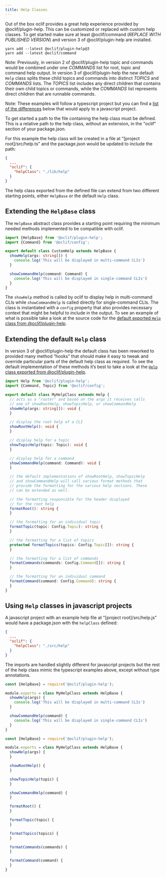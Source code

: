 ```yaml
---
title: Help Classes
---
```

Out of the box oclif provides a great help experience provided by @oclif/plugin-help. This can be customized or replaced with custom help classes. To get started make sure at least @oclif/command (*REPLACE WITH PUBLISHED VERSION*) and version 3 of @oclif/plugin-help are installed.

```
yarn add --latest @oclif/plugin-help@3
yarn add --latest @oclif/command
```

Note: Previously, in version 2 of @oclif/plugin-help topic and commands would be combined under one *COMMANDS* list for root, topic and command help output. In version 3 of @oclif/plugin-help the new default `Help` class splits these child topics and commands into distinct *TOPICS* and *COMMANDS* lists. The *TOPICS* list includes any direct children that contains their own child topics or commands, while the *COMMANDS* list represents direct children that are runnable commands.

Note: These examples will follow a typescript project but you can find a [list of the differences](#setting-up-extended-help-classes-in-javascript-projects) below that would apply to a javascript project.

To get started a path to the file containing the help class must be defined. This is a relative path to the help class, without an extension, in the "oclif" section of your package.json.

For this example the help class will be created in a file at "[project root]/src/help.ts" and the package.json would be updated to include the path:
```json
{
  ...
  "oclif": {
    "helpClass": "./lib/help"
  }
}
```

The help class exported from the defined file can extend from two different starting points, either `HelpBase` or the default `Help` class.

## Extending the `HelpBase` class

The `HelpBase` abstract class provides a starting point requiring the minimum needed methods implemented to be compatible with oclif.
```typescript
import {HelpBase} from '@oclif/plugin-help';
import {Command} from '@oclif/config';

export default class CustomHelp extends HelpBase {
  showHelp(args: string[]) {
    console.log('This will be displayed in multi-command CLIs')
  }

  showCommandHelp(command: Command) {
    console.log('This will be displayed in single-command CLIs')
  }
}
```

The `showHelp` method is called by oclif to display help in multi-command CLIs while `showCommandHelp` is called directly for single-command CLIs. The class is instantiated with a `config` property that also provides necessary context that might be helpful to include in the output. To see an example of what is possible take a look at the source code for the [default exported `Help` class from @oclif/plugin-help](https://github.com/oclif/plugin-help/blob/master/src/index.ts).

## Extending the default `Help` class

In version 3 of @oclif/plugin-help the default class has been reworked to provided many method “hooks” that should make it easy to tweak and override particular parts of the default help class as required. To see the default implementation of these methods it’s best to take a look at the [`Help` class exported from @oclif/plugin-help](https://github.com/oclif/plugin-help/blob/master/src/index.ts).

```typescript
import Help from '@oclif/plugin-help';
import {Command, Topic} from '@oclif/config';

export default class MyHelpClass extends Help {
  // acts as a "router" and based on the args it receives calls
  // one of showRootHelp, showTopicHelp, or showCommandHelp
  showHelp(args: string[]): void {
  }

  // display the root help of a CLI
  showRootHelp(): void {
  }

  // display help for a topic
  showTopicHelp(topic: Topic): void {
  }

  // display help for a command
  showCommandHelp(command: Command): void {
  }

  // the default implementations of showRootHelp, showTopicHelp
  // and showCommandHelp will call various format methods that
  // provide the formatting for the various help sections. These
  // can be extended as well.

  // the formatting responsible for the header displayed
  // for the root help
  formatRoot(): string {
  }

  // the formatting for an individual topic
  formatTopic(topic: Config.Topic): string {
  }

  // the formatting for a list of topics
  protected formatTopics(topics: Config.Topic[]): string {
  }

  // the formatting for a list of commands
  formatCommands(commands: Config.Command[]): string {
  }

  // the formatting for an individual command
  formatCommand(command: Config.Command): string {
  }
}
```

## Using `Help` classes in javascript projects

A javascript project with an example help file at "[project root]/src/help.js" would have a package.json with the `helpClass` defined:
```json
{
  ...
  "oclif": {
    "helpClass": "./src/help"
  }
}
```

The imports are handled slightly different for javascript projects but the rest of the help class mimic the typescript examples above, except without type annotations.

```js
const {HelpBase} = require('@oclif/plugin-help');

module.exports = class MyHelpClass extends HelpBase {
  showHelp(args) {
    console.log('This will be displayed in multi-command CLIs')
  }

  showCommandHelp(command) {
    console.log('This will be displayed in single-command CLIs')
  }
}
```

```js
const {HelpBase} = require('@oclif/plugin-help');

module.exports = class MyHelpClass extends HelpBase {
  showHelp(args) {
  }

  showRootHelp() {
  }

  showTopicHelp(topic) {
  }

  showCommandHelp(command) {
  }

  formatRoot() {
  }

  formatTopic(topic) {
  }

  formatTopics(topics) {
  }

  formatCommands(commands) {
  }

  formatCommand(command) {
  }
}
```
